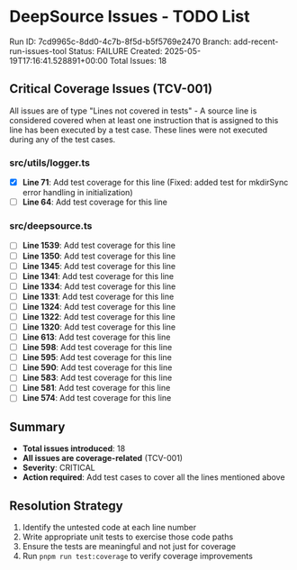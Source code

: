 # DeepSource Issues - TODO List

Run ID: 7cd9965c-8dd0-4c7b-8f5d-b5f5769e2470
Branch: add-recent-run-issues-tool
Status: FAILURE
Created: 2025-05-19T17:16:41.528891+00:00
Total Issues: 18

## Critical Coverage Issues (TCV-001)

All issues are of type "Lines not covered in tests" - A source line is considered covered when at least one instruction that is assigned to this line has been executed by a test case. These lines were not executed during any of the test cases.

### src/utils/logger.ts
- [x] **Line 71**: Add test coverage for this line (Fixed: added test for mkdirSync error handling in initialization)
- [ ] **Line 64**: Add test coverage for this line

### src/deepsource.ts
- [ ] **Line 1539**: Add test coverage for this line
- [ ] **Line 1350**: Add test coverage for this line
- [ ] **Line 1345**: Add test coverage for this line
- [ ] **Line 1341**: Add test coverage for this line
- [ ] **Line 1334**: Add test coverage for this line
- [ ] **Line 1331**: Add test coverage for this line
- [ ] **Line 1324**: Add test coverage for this line
- [ ] **Line 1322**: Add test coverage for this line
- [ ] **Line 1320**: Add test coverage for this line
- [ ] **Line 613**: Add test coverage for this line
- [ ] **Line 598**: Add test coverage for this line
- [ ] **Line 595**: Add test coverage for this line
- [ ] **Line 590**: Add test coverage for this line
- [ ] **Line 583**: Add test coverage for this line
- [ ] **Line 581**: Add test coverage for this line
- [ ] **Line 574**: Add test coverage for this line

## Summary
- **Total issues introduced**: 18
- **All issues are coverage-related** (TCV-001)
- **Severity**: CRITICAL
- **Action required**: Add test cases to cover all the lines mentioned above

## Resolution Strategy
1. Identify the untested code at each line number
2. Write appropriate unit tests to exercise those code paths
3. Ensure the tests are meaningful and not just for coverage
4. Run `pnpm run test:coverage` to verify coverage improvements